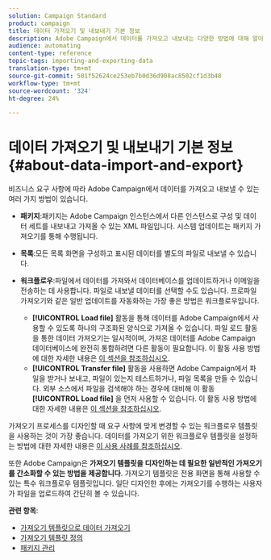 ```yaml
---
solution: Campaign Standard
product: campaign
title: 데이터 가져오기 및 내보내기 기본 정보
description: Adobe Campaign에서 데이터를 가져오고 내보내는 다양한 방법에 대해 알아봅니다.
audience: automating
content-type: reference
topic-tags: importing-and-exporting-data
translation-type: tm+mt
source-git-commit: 501f52624ce253eb7b0d36d908ac8502cf1d3b48
workflow-type: tm+mt
source-wordcount: '324'
ht-degree: 24%

---
```



# 데이터 가져오기 및 내보내기 기본 정보{#about-data-import-and-export}

비즈니스 요구 사항에 따라 Adobe Campaign에서 데이터를 가져오고 내보낼 수 있는 여러 가지 방법이 있습니다.

* **패키지**:패키지는 Adobe Campaign 인스턴스에서 다른 인스턴스로 구성 및 데이터 세트를 내보내고 가져올 수 있는 XML 파일입니다. 시스템 업데이트는 패키지 가져오기를 통해 수행됩니다.
* **목록**:모든 목록 화면을 구성하고 표시된 데이터를 별도의 파일로 내보낼 수 있습니다.
* **워크플로우**:파일에서 데이터를 가져와서 데이터베이스를 업데이트하거나 이메일을 전송하는 데 사용합니다. 파일로 내보낼 데이터를 선택할 수도 있습니다. 프로파일 가져오기와 같은 일반 업데이트를 자동화하는 가장 좋은 방법은 워크플로우입니다.

   * **[!UICONTROL Load file]** 활동을 통해 데이터를 Adobe Campaign에서 사용할 수 있도록 하나의 구조화된 양식으로 가져올 수 있습니다. 파일 로드 활동을 통한 데이터 가져오기는 일시적이며, 가져온 데이터를 Adobe Campaign 데이터베이스에 완전히 통합하려면 다른 활동이 필요합니다. 이 활동 사용 방법에 대한 자세한 내용은 [이 섹션을 참조하십시오](../../automating/using/load-file.md).
   * **[!UICONTROL Transfer file]** 활동을 사용하면 Adobe Campaign에서 파일을 받거나 보내고, 파일이 있는지 테스트하거나, 파일 목록을 만들 수 있습니다. 외부 소스에서 파일을 검색해야 하는 경우에 대비해 이 활동 **[!UICONTROL Load file]** 을 먼저 사용할 수 있습니다. 이 활동 사용 방법에 대한 자세한 내용은 [이 섹션을 참조하십시오](../../automating/using/transfer-file.md).

가져오기 프로세스를 디자인할 때 요구 사항에 맞게 변경할 수 있는 워크플로우 템플릿을 사용하는 것이 가장 좋습니다. 데이터를 가져오기 위한 워크플로우 템플릿을 설정하는 방법에 대한 자세한 내용은 [이 사용 사례를 참조하십시오](../../automating/using/creating-import-workflow-templates.md).

또한 Adobe Campaign은 **가져오기 템플릿을 디자인하는 데 필요한 일반적인 가져오기를 간소화할 수 있는 방법을 제공합니다**. 가져오기 템플릿은 전용 화면을 통해 사용할 수 있는 특수 워크플로우 템플릿입니다. 일단 디자인한 후에는 가져오기를 수행하는 사용자가 파일을 업로드하여 간단히 볼 수 있습니다.

**관련 항목**:

* [가져오기 템플릿으로 데이터 가져오기](../../automating/using/importing-data-with-import-templates.md)
* [가져오기 템플릿 정의](../../automating/using/importing-data-with-import-templates.md#setting-up-import-templates)
* [패키지 관리](../../automating/using/managing-packages.md)
